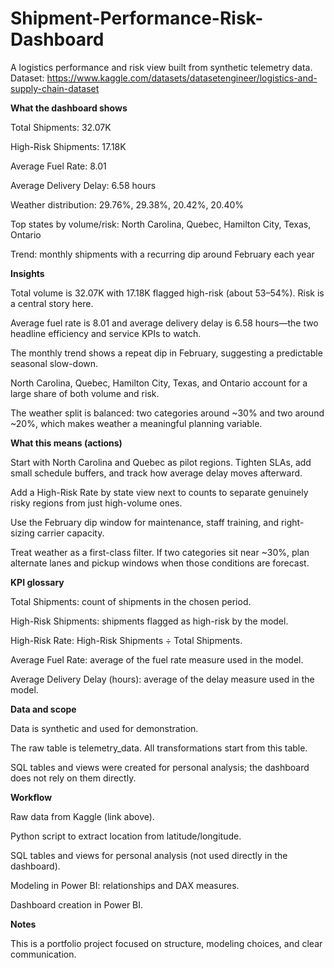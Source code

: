# Shipment-Performance-Risk-Dashboard
A logistics performance and risk view built from synthetic telemetry data.
Dataset: https://www.kaggle.com/datasets/datasetengineer/logistics-and-supply-chain-dataset

**What the dashboard shows**

Total Shipments: 32.07K

High-Risk Shipments: 17.18K

Average Fuel Rate: 8.01

Average Delivery Delay: 6.58 hours

Weather distribution: 29.76%, 29.38%, 20.42%, 20.40%

Top states by volume/risk: North Carolina, Quebec, Hamilton City, Texas, Ontario

Trend: monthly shipments with a recurring dip around February each year

**Insights**

Total volume is 32.07K with 17.18K flagged high-risk (about 53–54%). Risk is a central story here.

Average fuel rate is 8.01 and average delivery delay is 6.58 hours—the two headline efficiency and service KPIs to watch.

The monthly trend shows a repeat dip in February, suggesting a predictable seasonal slow-down.

North Carolina, Quebec, Hamilton City, Texas, and Ontario account for a large share of both volume and risk.

The weather split is balanced: two categories around ~30% and two around ~20%, which makes weather a meaningful planning variable.

**What this means (actions)**

Start with North Carolina and Quebec as pilot regions. Tighten SLAs, add small schedule buffers, and track how average delay moves afterward.

Add a High-Risk Rate by state view next to counts to separate genuinely risky regions from just high-volume ones.

Use the February dip window for maintenance, staff training, and right-sizing carrier capacity.

Treat weather as a first-class filter. If two categories sit near ~30%, plan alternate lanes and pickup windows when those conditions are forecast.

**KPI glossary**

Total Shipments: count of shipments in the chosen period.

High-Risk Shipments: shipments flagged as high-risk by the model.

High-Risk Rate: High-Risk Shipments ÷ Total Shipments.

Average Fuel Rate: average of the fuel rate measure used in the model.

Average Delivery Delay (hours): average of the delay measure used in the model.

**Data and scope**

Data is synthetic and used for demonstration.

The raw table is telemetry_data. All transformations start from this table.

SQL tables and views were created for personal analysis; the dashboard does not rely on them directly.

**Workflow**

Raw data from Kaggle (link above).

Python script to extract location from latitude/longitude.

SQL tables and views for personal analysis (not used directly in the dashboard).

Modeling in Power BI: relationships and DAX measures.

Dashboard creation in Power BI.

**Notes**

This is a portfolio project focused on structure, modeling choices, and clear communication.
